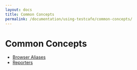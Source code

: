 ```yaml
---
layout: docs
title: Common Concepts
permalink: /documentation/using-testcafe/common-concepts/
---
```

# Common Concepts

* [Browser Aliases](browser-aliases.md)
* [Reporters](reporters.md)
